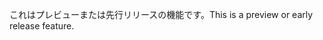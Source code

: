 <span data-ttu-id="00604-101">これはプレビューまたは先行リリースの機能です。</span><span class="sxs-lookup"><span data-stu-id="00604-101">This is a preview or early release feature.</span></span>